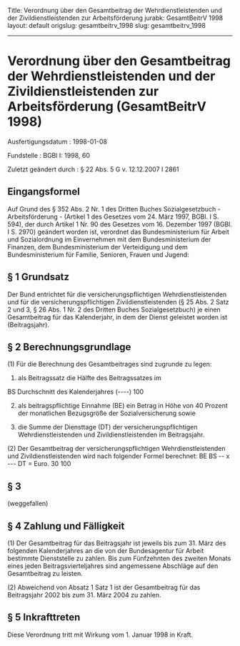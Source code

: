 Title: Verordnung über den Gesamtbeitrag der Wehrdienstleistenden und der Zivildienstleistenden
  zur Arbeitsförderung
jurabk: GesamtBeitrV 1998
layout: default
origslug: gesamtbeitrv_1998
slug: gesamtbeitrv_1998

---

# Verordnung über den Gesamtbeitrag der Wehrdienstleistenden und der Zivildienstleistenden zur Arbeitsförderung (GesamtBeitrV 1998)

Ausfertigungsdatum
:   1998-01-08

Fundstelle
:   BGBl I: 1998, 60

Zuletzt geändert durch
:   § 22 Abs. 5 G v. 12.12.2007 I 2861


## Eingangsformel

Auf Grund des § 352 Abs. 2 Nr. 1 des Dritten Buches Sozialgesetzbuch -
Arbeitsförderung - (Artikel 1 des Gesetzes vom 24. März 1997, BGBl. I
S. 594), der durch Artikel 1 Nr. 90 des Gesetzes vom 16. Dezember 1997
(BGBl. I S. 2970) geändert worden ist, verordnet das Bundesministerium
für Arbeit und Sozialordnung im Einvernehmen mit dem Bundesministerium
der Finanzen, dem Bundesministerium der Verteidigung und dem
Bundesministerium für Familie, Senioren, Frauen und Jugend:


## § 1 Grundsatz

Der Bund entrichtet für die versicherungspflichtigen
Wehrdienstleistenden und für die versicherungspflichtigen
Zivildienstleistenden (§ 25 Abs. 2 Satz 2 und 3, § 26 Abs. 1 Nr. 2 des
Dritten Buches Sozialgesetzbuch) je einen Gesamtbeitrag für das
Kalenderjahr, in dem der Dienst geleistet worden ist (Beitragsjahr).


## § 2 Berechnungsgrundlage

(1) Für die Berechnung des Gesamtbeitrages sind zugrunde zu legen:

1.  als Beitragssatz die Hälfte des Beitragssatzes im



BS
Durchschnitt des Kalenderjahres (----)
100

2.  als beitragspflichtige Einnahme (BE) ein Betrag in Höhe von 40 Prozent
    der monatlichen Bezugsgröße der Sozialversicherung sowie


3.  die Summe der Diensttage (DT) der versicherungspflichtigen
    Wehrdienstleistenden und Zivildienstleistenden im Beitragsjahr.




(2) Der Gesamtbeitrag der versicherungspflichtigen
Wehrdienstleistenden und Zivildienstleistenden wird nach folgender
Formel berechnet:
BE    BS
-- x --- DT = Euro.
30   100


## § 3

(weggefallen)


## § 4 Zahlung und Fälligkeit

(1) Der Gesamtbeitrag für das Beitragsjahr ist jeweils bis zum 31.
März des folgenden Kalenderjahres an die von der Bundesagentur für
Arbeit bestimmte Dienststelle zu zahlen. Bis zum Fünfzehnten des
zweiten Monats eines jeden Beitragsvierteljahres sind angemessene
Abschläge auf den Gesamtbeitrag zu leisten.

(2) Abweichend von Absatz 1 Satz 1 ist der Gesamtbeitrag für das
Beitragsjahr 2002 bis zum 31. März 2004 zu zahlen.


## § 5 Inkrafttreten

Diese Verordnung tritt mit Wirkung vom 1. Januar 1998 in Kraft.

